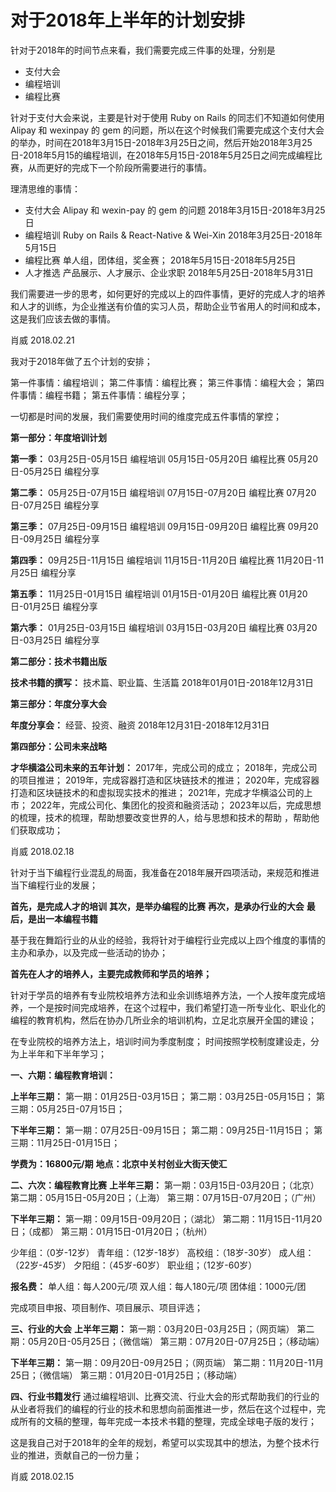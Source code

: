 # 对于2018年上半年的计划安排

针对于2018年的时间节点来看，我们需要完成三件事的处理，分别是

- 支付大会
- 编程培训
- 编程比赛

针对于支付大会来说，主要是针对于使用 Ruby on Rails 的同志们不知道如何使用 Alipay 和 wexinpay 的 gem 的问题，所以在这个时候我们需要完成这个支付大会的举办，时间在2018年3月15日-2018年3月25日之间，然后开始2018年3月25日-2018年5月15的编程培训，在2018年5月15日-2018年5月25日之间完成编程比赛，从而更好的完成下一个阶段所需要进行的事情。

理清思维的事情：
- 支付大会
 Alipay 和 wexin-pay 的 gem 的问题
2018年3月15日-2018年3月25日
- 编程培训
Ruby on Rails & React-Native & Wei-Xin
2018年3月25日-2018年5月15日
- 编程比赛
单人组，团体组，奖金赛；
2018年5月15日-2018年5月25日
- 人才推选
产品展示、人才展示、企业求职
2018年5月25日-2018年5月31日

我们需要进一步的思考，如何更好的完成以上的四件事情，更好的完成人才的培养和人才的训练，为企业推送有价值的实习人员，帮助企业节省用人的时间和成本，这是我们应该去做的事情。

肖威
2018.02.21

我对于2018年做了五个计划的安排；

第一件事情：编程培训；
第二件事情：编程比赛；
第三件事情：编程大会；
第四件事情：编程书籍；
第五件事情：编程分享；

一切都是时间的发展，我们需要使用时间的维度完成五件事情的掌控；

**第一部分：年度培训计划**

**第一季：**
03月25日-05月15日 编程培训
05月15日-05月20日 编程比赛
05月20日-05月25日 编程分享

**第二季：**
05月25日-07月15日 编程培训
07月15日-07月20日 编程比赛
07月20日-07月25日 编程分享

**第三季：**
07月25日-09月15日 编程培训
09月15日-09月20日 编程比赛
09月20日-09月25日 编程分享

**第四季：**
09月25日-11月15日 编程培训
11月15日-11月20日 编程比赛
11月20日-11月25日 编程分享

**第五季：**
11月25日-01月15日 编程培训
01月15日-01月20日 编程比赛
01月20日-01月25日 编程分享

**第六季：**
01月25日-03月15日 编程培训
03月15日-03月20日 编程比赛
03月20日-03月25日 编程分享

**第二部分：技术书籍出版**

**技术书籍的撰写：**
技术篇、职业篇、生活篇
2018年01月01日-2018年12月31日

**第三部分：年度分享大会**

**年度分享会：**
经营、投资、融资
2018年12月31日-2018年12月31日

**第四部分：公司未来战略**

**才华横溢公司未来的五年计划：**
2017年，完成公司的成立；
2018年，完成公司的项目推进；
2019年，完成容器打造和区块链技术的推进；
2020年，完成容器打造和区块链技术的和虚拟现实技术的推进；
2021年，完成才华横溢公司的上市；
2022年，完成公司化、集团化的投资和融资活动；
2023年以后，完成思想的梳理，技术的梳理，帮助想要改变世界的人，给与思想和技术的帮助 ，帮助他们获取成功；

肖威
2018.02.18


针对于当下编程行业混乱的局面，我准备在2018年展开四项活动，来规范和推进当下编程行业的发展；

**首先，是完成人才的培训**
**其次，是举办编程的比赛**
**再次，是承办行业的大会**
**最后，是出一本编程书籍**

基于我在舞蹈行业的从业的经验，我将针对于编程行业完成以上四个维度的事情的主办和承办，以及完成一些活动的协办；

**首先在人才的培养人，主要完成教师和学员的培养；**

针对于学员的培养有专业院校培养方法和业余训练培养方法，一个人按年度完成培养，一个是按时间完成培养，在这个过程中，我们希望打造一所专业化、职业化的编程的教育机构，然后在协办几所业余的培训机构，立足北京展开全国的建设；

在专业院校的培养方法上，培训时间为季度制度；
时间按照学校制度建设走，分为上半年和下半年学习；

**一、六期：编程教育培训：**

**上半年三期：**
第一期：01月25日-03月15日；
第二期：03月25日-05月15日；
第三期：05月25日-07月15日；

**下半年三期：**
第一期：07月25日-09月15日；
第二期：09月25日-11月15日；
第三期：11月25日-01月15日；

**学费为：16800元/期**
**地点：北京中关村创业大街天使汇**

**二、六次：编程教育比赛**
**上半年三期：**
第一期：03月15日-03月20日；（北京）
第二期：05月15日-05月20日；（上海）
第三期：07月15日-07月20日；（广州）

**下半年三期：**
第一期：09月15日-09月20日；（湖北）
第二期：11月15日-11月20日；（成都）
第三期：01月15日-01月20日；（杭州）

少年组：（0岁-12岁）
青年组：（12岁-18岁）
高校组：（18岁-30岁）
成人组：（22岁-45岁）
夕阳组：（45岁-60岁）
职业组；（12岁-60岁）

**报名费：**
单人组：每人200元/项
双人组：每人180元/项
团体组：1000元/团

完成项目申报、项目制作、项目展示、项目评选；

**三、行业的大会**
**上半年三期：**
第一期：03月20日-03月25日；（网页端）
第二期：05月20日-05月25日；（微信端）
第三期：07月20日-07月25日；（移动端）

**下半年三期：**
第一期：09月20日-09月25日；（网页端）
第二期：11月20日-11月25日；（微信端）
第三期：01月20日-01月25日；（移动端）

**四、行业书籍发行**
通过编程培训、比赛交流、行业大会的形式帮助我们的行业的从业者将我们的编程的行业的技术和思想向前面推进一步，然后在这个过程中，完成所有的文稿的整理，每年完成一本技术书籍的整理，完成全球电子版的发行；

这是我自己对于2018年的全年的规划，希望可以实现其中的想法，为整个技术行业的推进，贡献自己的一份力量；

肖威
2018.02.15
